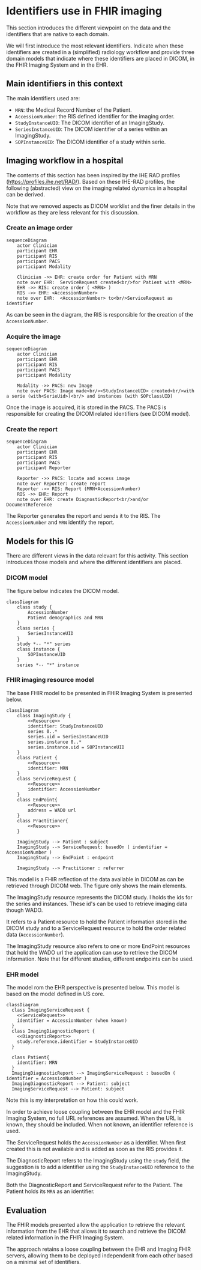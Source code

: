 # Identifiers use in FHIR imaging

This section introduces the different viewpoint on the data and the identifiers that are native to each domain.

We will first introduce the most relevant identifiers. Indicate when these identifiers are created in a (simplified) radiology workflow and provide three domain models that indicate where these identifiers are placed in DICOM, in the FHIR Imaging System and in the EHR.

## Main identifiers in this context

The main identifiers used are:

* `MRN`: the Medical Record Number of the Patient.
* `AccessionNumber`: the RIS defined identifier for the imaging order.
* `StudyInstanceUID`: The DICOM identifier of an ImagingStudy.
* `SeriesInstanceUID`: The DICOM identifier of a series within an ImagingStudy.
* `SOPInstanceUID`: The DICOM identifier of a study within serie.

## Imaging workflow in a hospital

The contents of this section has been inspired by the IHE RAD profiles (https://profiles.ihe.net/RAD/). Based on these IHE-RAD profiles, the following (abstracted) view on the imaging related dynamics in a hospital can be derived.

Note that we removed aspects as DICOM worklist and the finer details in the workflow as they are less relevant for this discussion.

### Create an image order

```mermaid
sequenceDiagram
    actor Clinician
    participant EHR
    participant RIS
    participant PACS
    participant Modality

    Clinician ->> EHR: create order for Patient with MRN
    note over EHR:  ServiceRequest created<br/>for Patient with <MRN>
    EHR ->> RIS: create order ( <MRN> )
    RIS ->> EHR: <AccessionNumber>
    note over EHR:  <AccessionNumber> to<br/>ServiceRequest as identifier

```

As can be seen in the diagram, the RIS is responsible for the creation of the `AccessionNumber`.

### Acquire the image

```mermaid
sequenceDiagram
    actor Clinician
    participant EHR
    participant RIS
    participant PACS
    participant Modality
    
    Modality ->> PACS: new Image
    note over PACS: Image made<br/><StudyInstanceUID> created<br/>with a serie (with<SerieUid>)<br/> and instances (with SOPclassUID)

```

Once the image is acquired, it is stored in the PACS. The PACS is responsible for creating the DICOM related identifiers (see DICOM model).

### Create the report

```mermaid
sequenceDiagram
    actor Clinician
    participant EHR
    participant RIS
    participant PACS
    participant Reporter
    
    Reporter ->> PACS: locate and access image
    note over Reporter: create report
    Reporter ->> RIS: Report (MRN+AccessionNumber)
    RIS ->> EHR: Report
    note over EHR: create DiagnosticReport<br/>and/or DocumentReference
```

The Reporter generates the report and sends it to the RIS. The `AccessionNumber` and `MRN` identify the report.


## Models for this IG

There are different views in the data relevant for this activity. This section introduces those models and where the different identifiers are placed.

### DICOM model

The figure below indicates the DICOM model.

```mermaid
classDiagram
    class study {
        AccessionNumber
        Patient demographics and MRN
    }
    class series {
        SeriesInstanceUID
    }
    study *-- "*" series
    class instance {
        SOPInstanceUID
    }
    series *-- "*" instance
```

### FHIR imaging resource model

The base FHIR model to be presented in FHIR Imaging System is presented below.

```mermaid
classDiagram
    class ImagingStudy {
        <<Resource>>
        identifier: StudyInstanceUID
        series 0..*
        series.uid = SeriesInstanceUID
        series.instance 0..*
        series.instance.uid = SOPInstanceUID
    }
    class Patient {
        <<Resource>>
        identifier: MRN
    }
    class ServiceRequest {
        <<Resource>>
        identifier: AccessionNumber
    }
    class EndPoint{
        <<Resource>>
        address = WADO url
    }
    class Practitioner{
        <<Resource>>
    }

    ImagingStudy --> Patient : subject
    ImagingStudy --> ServiceRequest: basedOn ( indentifier = AccessionNumber )
    ImagingStudy --> EndPoint : endpoint

    ImagingStudy --> Practitioner : referrer
```

This model is a FHIR reflection of the data available in DICOM as can be retrieved through DICOM web. The figure only shows the main elements.

The ImagingStudy resource represents the DICOM study. I holds the ids for the series and instances. These id's can be used to retrieve imaging data though WADO.

It refers to a Patient resource to hold the Patient information stored in the DICOM study and to a ServiceRequest resource to hold the order related data (`AccessionNumber`).

The ImagingStudy resource also refers to one or more EndPoint resources that hold the WADO url the application can use to retrieve the DICOM information. Note that for different studies, different endpoints can be used.

### EHR model

The model rom the EHR perspective is presented below. This model is based on the model defined in US core.

```mermaid
classDiagram
  class ImagingServiceRequest { 
    <<ServiceRequest>>
    identifier = AccessionNumber (when known)
  }
  class ImagingDiagnosticReport { 
    <<DiagnosticReport>>
    study.reference.identifier = StudyInstanceUID
  }

  class Patient{
    identifier: MRN
  }
  ImagingDiagnosticReport --> ImagingServiceRequest : basedOn ( identifier = AccessionNumber )
  ImagingDiagnosticReport --> Patient: subject
  ImagingServiceRequest --> Patient: subject
```

Note this is my interpretation on how this could work.

In order to achieve loose coupling between the EHR model and the FHIR Imaging System, no full URL references are assumed. When the URL is known, they should be included. When not known, an identifier reference is used.

The ServiceRequest holds the `AccessionNumber` as a identifier. When first created this is not available and is added as soon as the RIS provides it.

The DiagnosticReport refers to the ImagingStudy using the `study` field, the suggestion is to add a identifier using the `StudyInstanceUID` reference to the ImagingStudy.

Both the DiagnosticReport and ServiceRequest refer to the Patient. The Patient holds its `MRN` as an identifier.

## Evaluation

The FHIR models presented allow the application to retrieve the relevant information from the EHR that allows it to search and retrieve the DICOM related information in the FHIR Imaging System. 

The approach retains a loose coupling between the EHR and Imaging FHIR servers, allowing them to be deployed independenlt from each other based on a minimal set of identifiers.

